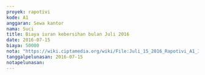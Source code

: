 ```yaml
---
proyek: rapotivi
kode: A1
anggaran: Sewa kantor
nama: Suci
title: Biaya iuran kebersihan bulan Juli 2016
date: 2016-07-15
biaya: 50000
nota: "https://wiki.ciptamedia.org/wiki/File:Juli_15_2016_Rapotivi_A1_Iuran_kebersihan_bulan_Juli.jpg"
tanggalpelunasan: 2016-07-15
notapelunasan:
---
```

